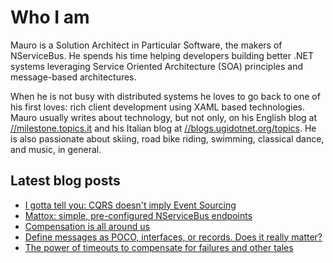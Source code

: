 # Who I am

Mauro is a Solution Architect in Particular Software, the makers of NServiceBus. He spends his time helping developers building better .NET systems leveraging Service Oriented Architecture (SOA) principles and message-based architectures.

When he is not busy with distributed systems he loves to go back to one of his first loves: rich client development using XAML based technologies. Mauro usually writes about technology, but not only, on his English blog at [//milestone.topics.it](https://milestone.topics.it) and his Italian blog at [//blogs.ugidotnet.org/topics](https://blogs.ugidotnet.org/topics). He is also passionate about skiing, road bike riding, swimming, classical dance, and music, in general.

## Latest blog posts

<!--START_SECTION:feed-->
* [I gotta tell you: CQRS doesn&#39;t imply Event Sourcing](https:&#x2F;&#x2F;milestone.topics.it&#x2F;2024&#x2F;01&#x2F;27&#x2F;cqrs-and-es.html)
* [Mattox: simple, pre-configured NServiceBus endpoints](https:&#x2F;&#x2F;milestone.topics.it&#x2F;2024&#x2F;01&#x2F;08&#x2F;mattox-endpoints.html)
* [Compensation is all around us](https:&#x2F;&#x2F;milestone.topics.it&#x2F;2023&#x2F;11&#x2F;28&#x2F;compensation.html)
* [Define messages as POCO, interfaces, or records. Does it really matter?](https:&#x2F;&#x2F;milestone.topics.it&#x2F;2023&#x2F;10&#x2F;31&#x2F;defining-messages.html)
* [The power of timeouts to compensate for failures and other tales](https:&#x2F;&#x2F;milestone.topics.it&#x2F;2023&#x2F;10&#x2F;18&#x2F;timeouts-power.html)
<!--END_SECTION:feed-->
